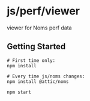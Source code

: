 # js/perf/viewer

viewer for Noms perf data

## Getting Started

```
# First time only:
npm install

# Every time js/noms changes:
npm install @attic/noms

npm start
```
